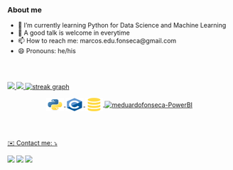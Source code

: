 
<h3>About me</h3>
<ul>

  <li>🌱 I’m currently learning Python for Data Science and Machine Learning</li>
  <li>💬 A good talk is welcome in everytime</li>
  <li>📫 How to reach me: marcos.edu.fonseca@gmail.com</li>
  <li>😄 Pronouns: he/his</li>
</ul>

<br><br>


<div>
  <a href="https://github.com/meduardofonseca">
  <img height="180em" src="https://github-readme-stats.vercel.app/api?username=meduardofonseca&show_icons=true&theme=onedark&include_all_commits=true&count_private=true"/>
  <img height="180em" src="https://github-readme-stats.vercel.app/api/top-langs/?username=meduardofonseca&layout=compact&langs_count=7&theme=onedark"/>
  <img height="180em" src="https://streak-stats.demolab.com?user=meduardofonseca&locale=en&mode=daily&theme=onedark&hide_border=false&border_radius=5&order=3" alt="streak graph"/>
</div>
<div align="center" style="display: inline_block"><br>

  <img align="center" alt="meduardofonseca-Python" height="30" width="40" src="https://raw.githubusercontent.com/devicons/devicon/master/icons/python/python-original.svg">
  <img align="center" alt="meduardofonseca-Csharp" height="30" width="40" src="https://raw.githubusercontent.com/devicons/devicon/master/icons/c/c-original.svg">
  <img align="center" alt="meduardofonseca-SQL" height="30" width="40" src="https://raw.githubusercontent.com/devicons/devicon/master/icons/sql/sql-original.svg"> 
  <img align="center" alt="meduardofonseca-PowerBI" height="30" width="40" src="https://raw.githubusercontent.com/microsoft/PowerBI-Icons/main/SVG/Power-BI.svg">
</div>

<br><br>

<p align="left" color="white">
 ✉️ Contact me: ⤵️
</p>

<p align="left">
  <a href="mailto:marcos.edu.fonseca@gmail.com" alt="Gmail">
  <img src="https://img.shields.io/badge/-Gmail-FF0000?style=flat-square&labelColor=FF0000&logo=gmail&logoColor=white&link=johanncf@metalmat.ufrj.br" /></a>

  <a href="httpss:/www.linkedin.com/in/marcosedufonseca" alt="Linkedin">
  <img src="https://img.shields.io/badge/-Linkedin-0e76a8?style=flat-square&logo=Linkedin&logoColor=white&link=https://www.linkedin.com/in/gabriel-delgado-710a95219?lipi=urn%3Ali%3Apage%3Ad_flagship3_profile_view_base_contact_details%3BRG0o4l%2BJRB6Zr6hxfHctmw%3D%3D" /></a>

  <a href="https://wa.me/+5519998662345" alt="WhatsApp">
  <img src="https://img.shields.io/badge/-WhatsApp-25d366?style=flat-square&labelColor=25d366&logo=whatsapp&logoColor=white&link=https://api.whatsapp.com/send?phone=+5519992179323&text="/></a>
